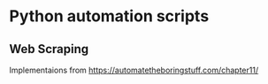 # Python automation scripts 
## Web Scraping
Implementaions from https://automatetheboringstuff.com/chapter11/

